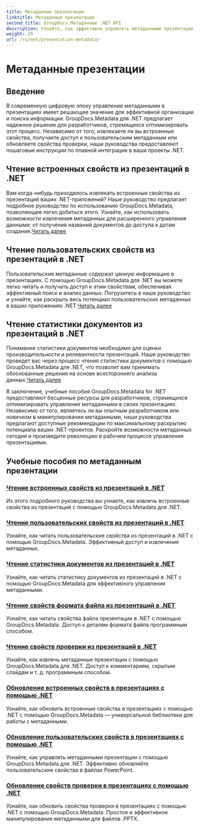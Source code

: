 ```yaml
---
title: Метаданные презентации
linktitle: Метаданные презентации
second_title: GroupDocs.Метаданные .NET API
description: Узнайте, как эффективно управлять метаданными презентации в .NET, используя учебные пособия GroupDocs.Metadata. С легкостью получайте доступ к встроенным и настраиваемым свойствам.
weight: 25
url: /ru/net/presentation-metadata/
---
```


# Метаданные презентации

## Введение

В современную цифровую эпоху управление метаданными в презентациях имеет решающее значение для эффективной организации и поиска информации. GroupDocs.Metadata для .NET предлагает надежное решение для разработчиков, стремящихся оптимизировать этот процесс. Независимо от того, извлекаете ли вы встроенные свойства, получаете доступ к пользовательским метаданным или обновляете свойства проверки, наши руководства предоставляют пошаговые инструкции по плавной интеграции в ваши проекты .NET.

## Чтение встроенных свойств из презентаций в .NET

 Вам когда-нибудь приходилось извлекать встроенные свойства из презентаций ваших .NET-приложений? Наше руководство предлагает подробное руководство по использованию GroupDocs.Metadata, позволяющее легко добиться этого. Узнайте, как использовать возможности извлечения метаданных для расширенного управления данными: от получения названий документов до доступа к датам создания.[Читать далее](./read-built-in-properties-presentations/)

## Чтение пользовательских свойств из презентаций в .NET

Пользовательские метаданные содержат ценную информацию в презентациях. С помощью GroupDocs.Metadata для .NET вы можете легко читать и получать доступ к этим свойствам, обеспечивая эффективный поиск и анализ данных. Погрузитесь в наше руководство и узнайте, как раскрыть весь потенциал пользовательских метаданных в ваших приложениях .NET.[Читать далее](./read-custom-properties-presentations/)

## Чтение статистики документов из презентаций в .NET

 Понимание статистики документов необходимо для оценки производительности и релевантности презентаций. Наше руководство проведет вас через процесс чтения статистики документов с помощью GroupDocs.Metadata для .NET, что позволит вам принимать обоснованные решения на основе всестороннего анализа данных.[Читать далее](./read-document-statistics-presentations/)

В заключение, учебные пособия GroupDocs.Metadata for .NET предоставляют бесценные ресурсы для разработчиков, стремящихся оптимизировать управление метаданными в своих презентациях. Независимо от того, являетесь ли вы опытным разработчиком или новичком в манипулировании метаданными, наши руководства предлагают доступные рекомендации по максимальному раскрытию потенциала ваших .NET-проектов. Раскройте возможности метаданных сегодня и произведите революцию в рабочем процессе управления презентациями.

## Учебные пособия по метаданным презентации
### [Чтение встроенных свойств из презентаций в .NET](./read-built-in-properties-presentations/)
Из этого подробного руководства вы узнаете, как извлечь встроенные свойства из презентаций с помощью GroupDocs.Metadata для .NET.
### [Чтение пользовательских свойств из презентаций в .NET](./read-custom-properties-presentations/)
Узнайте, как читать пользовательские свойства из презентаций в .NET с помощью GroupDocs.Metadata. Эффективный доступ и извлечение метаданных.
### [Чтение статистики документов из презентаций в .NET](./read-document-statistics-presentations/)
Узнайте, как читать статистику документов из презентаций в .NET с помощью GroupDocs.Metadata для эффективного управления метаданными.
### [Чтение свойств формата файла из презентаций в .NET](./read-file-format-properties-presentations/)
Узнайте, как читать свойства файла презентации в .NET с помощью GroupDocs.Metadata. Доступ к деталям формата файла программным способом.
### [Чтение свойств проверки из презентаций в .NET](./read-inspection-properties-presentations/)
Узнайте, как извлечь метаданные презентации с помощью GroupDocs.Metadata для .NET. Доступ к комментариям, скрытым слайдам и т. д. программным способом.
### [Обновление встроенных свойств в презентациях с помощью .NET](./update-built-in-properties-presentations/)
Узнайте, как обновить встроенные свойства в презентациях с помощью .NET с помощью GroupDocs.Metadata — универсальной библиотеки для работы с метаданными.
### [Обновление пользовательских свойств в презентациях с помощью .NET](./update-custom-properties-presentations/)
Узнайте, как управлять метаданными презентации с помощью GroupDocs.Metadata для .NET. Эффективно обновляйте пользовательские свойства в файлах PowerPoint.
### [Обновление свойств проверки в презентациях с помощью .NET](./update-inspection-properties-presentations/)
Узнайте, как обновить свойства проверки в презентациях с помощью .NET с помощью GroupDocs.Metadata. Простое и эффективное манипулирование метаданными для файлов .PPTX.